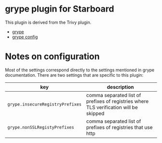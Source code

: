 # grype plugin for Starboard

This plugin is derived from the Trivy plugin.

* [grype](https://github.com/anchore/grype)
* [grype config](https://github.com/anchore/grype#configuration)

# Notes on configuration
Most of the settings correspond directly to the settings mentioned in grype documentation.
There are two settings that are specific to this plugin:

key | description 
--- | --- 
`grype.insecureRegistryPrefixes` | comma separated list of prefixes of registries where TLS verification will be skipped 
`grype.nonSSLRegistyPrefixes` | comma separated list of prefixes of registries that use http
